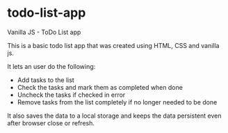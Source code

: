 # todo-list-app

Vanilla JS - ToDo List app

This is a basic todo list app that was created using HTML, CSS and vanilla js.

It lets an user do the following:
- Add tasks to the list
- Check the tasks and mark them as completed when done
- Uncheck the tasks if checked in error
- Remove tasks from the list completely if no longer needed to be done

It also saves the data to a local storage and keeps the data persistent even after browser close or refresh.
